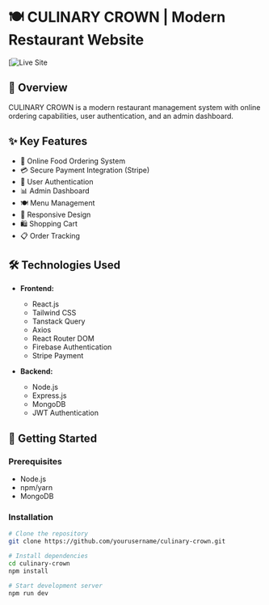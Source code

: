 # 🍽️ CULINARY CROWN | Modern Restaurant Website

[![Live Site](https://bistro-boss-22521.web.app)


## 🌟 Overview
CULINARY CROWN is a modern restaurant management system with online ordering capabilities, user authentication, and an admin dashboard.

## ✨ Key Features
- 🛒 Online Food Ordering System
- 💳 Secure Payment Integration (Stripe)
- 👤 User Authentication
- 📊 Admin Dashboard
- 🍽️ Menu Management
- 📱 Responsive Design
- 🛍️ Shopping Cart
- 📋 Order Tracking

## 🛠️ Technologies Used
- **Frontend:**
  - React.js
  - Tailwind CSS
  - Tanstack Query
  - Axios
  - React Router DOM
  - Firebase Authentication
  - Stripe Payment
  
- **Backend:**
  - Node.js
  - Express.js
  - MongoDB
  - JWT Authentication

## 🚀 Getting Started

### Prerequisites
- Node.js
- npm/yarn
- MongoDB

### Installation
```bash
# Clone the repository
git clone https://github.com/yourusername/culinary-crown.git

# Install dependencies
cd culinary-crown
npm install

# Start development server
npm run dev